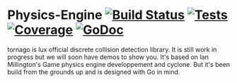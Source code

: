 # Physics-Engine [![Build Status](http://lionheart.hydroflame.net:8080/job/tornago/lastSuccessfulBuild/artifact/status.svg)](http://lionheart.hydroflame.net:8080/job/tornago/) [![Tests](http://lionheart.hydroflame.net:8080/job/tornago/lastBuild/artifact/tests.svg)](http://lionheart.hydroflame.net:8080/job/tornago/) [![Coverage](http://lionheart.hydroflame.net:8080/job/tornago/lastSuccessfulBuild/artifact/cover.svg)](http://lionheart.hydroflame.net:8080/job/tornago/) [![GoDoc](https://img.shields.io/badge/godoc-reference-blue.svg?style=flat-square)](https://godoc.org/github.com/luxengine/tornago)  
tornago is lux official discrete collision detection library. It is still work in progress but we will soon have demos to show you. It's based on Ian Millington's Game physics engine developpement and cyclone. But it's been build from the grounds up and is designed with Go in mind.
